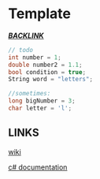 # Template
[*__BACKLINK__*](../README.md)

```cs
// todo
int number = 1;
double number2 = 1.1;
bool condition = true;
String word = "letters";

//sometimes:
long bigNumber = 3;
char letter = 'l';
```

## LINKS

[wiki]()

[c# documentation]()
